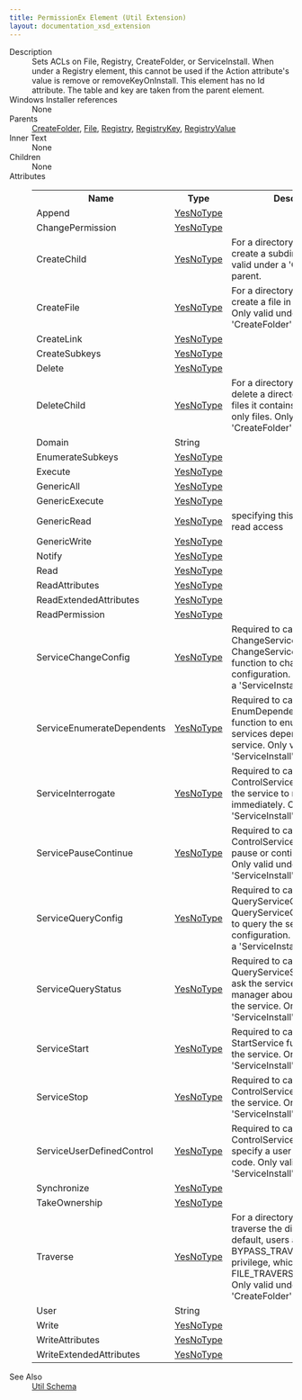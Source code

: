 ```yaml
---
title: PermissionEx Element (Util Extension)
layout: documentation_xsd_extension
---
```

<dl>
  <dt>Description</dt>
  <dd>           Sets ACLs on File, Registry, CreateFolder, or ServiceInstall.  When under a Registry element, this cannot be used           if the Action attribute's value is remove or removeKeyOnInstall.  This element has no Id attribute.           The table and key are taken from the parent element.       </dd>
  <dt>Windows Installer references</dt>
  <dd>None</dd>
  <dt>Parents</dt>
  <dd>
    <a href="../wix/createfolder">CreateFolder</a>, <a href="../wix/file">File</a>, <a href="../wix/registry">Registry</a>, <a href="../wix/registrykey">RegistryKey</a>, <a href="../wix/registryvalue">RegistryValue</a></dd>
  <dt>Inner Text</dt>
  <dd>None</dd>
  <dt>Children</dt>
  <dd>None</dd>
  <dt>Attributes</dt>
  <dd>
    <table cellspacing="0" cellpadding="0" class="schema">
      <tr>
        <th width="15%">Name</th>
        <th width="15%">Type</th>
        <th width="65%">Description</th>
        <th width="15%">Required</th>
      </tr>
      <tr>
        <td>Append</td>
        <td><a href="../util/simple_type_yesnotype">YesNoType</a></td>
        <td>&nbsp;</td>
        <td>&nbsp;</td>
      </tr>
      <tr>
        <td>ChangePermission</td>
        <td><a href="../util/simple_type_yesnotype">YesNoType</a></td>
        <td>&nbsp;</td>
        <td>&nbsp;</td>
      </tr>
      <tr>
        <td>CreateChild</td>
        <td><a href="../util/simple_type_yesnotype">YesNoType</a></td>
        <td>For a directory, the right to create a subdirectory.  Only valid under a 'CreateFolder' parent.</td>
        <td>&nbsp;</td>
      </tr>
      <tr>
        <td>CreateFile</td>
        <td><a href="../util/simple_type_yesnotype">YesNoType</a></td>
        <td>For a directory, the right to create a file in the directory.  Only valid under a 'CreateFolder' parent.</td>
        <td>&nbsp;</td>
      </tr>
      <tr>
        <td>CreateLink</td>
        <td><a href="../util/simple_type_yesnotype">YesNoType</a></td>
        <td>&nbsp;</td>
        <td>&nbsp;</td>
      </tr>
      <tr>
        <td>CreateSubkeys</td>
        <td><a href="../util/simple_type_yesnotype">YesNoType</a></td>
        <td>&nbsp;</td>
        <td>&nbsp;</td>
      </tr>
      <tr>
        <td>Delete</td>
        <td><a href="../util/simple_type_yesnotype">YesNoType</a></td>
        <td>&nbsp;</td>
        <td>&nbsp;</td>
      </tr>
      <tr>
        <td>DeleteChild</td>
        <td><a href="../util/simple_type_yesnotype">YesNoType</a></td>
        <td>For a directory, the right to delete a directory and all the files it contains, including read-only files.  Only valid under a 'CreateFolder' parent.</td>
        <td>&nbsp;</td>
      </tr>
      <tr>
        <td>Domain</td>
        <td>String</td>
        <td>&nbsp;</td>
        <td>&nbsp;</td>
      </tr>
      <tr>
        <td>EnumerateSubkeys</td>
        <td><a href="../util/simple_type_yesnotype">YesNoType</a></td>
        <td>&nbsp;</td>
        <td>&nbsp;</td>
      </tr>
      <tr>
        <td>Execute</td>
        <td><a href="../util/simple_type_yesnotype">YesNoType</a></td>
        <td>&nbsp;</td>
        <td>&nbsp;</td>
      </tr>
      <tr>
        <td>GenericAll</td>
        <td><a href="../util/simple_type_yesnotype">YesNoType</a></td>
        <td>&nbsp;</td>
        <td>&nbsp;</td>
      </tr>
      <tr>
        <td>GenericExecute</td>
        <td><a href="../util/simple_type_yesnotype">YesNoType</a></td>
        <td>&nbsp;</td>
        <td>&nbsp;</td>
      </tr>
      <tr>
        <td>GenericRead</td>
        <td><a href="../util/simple_type_yesnotype">YesNoType</a></td>
        <td>specifying this will fail to grant read access</td>
        <td>&nbsp;</td>
      </tr>
      <tr>
        <td>GenericWrite</td>
        <td><a href="../util/simple_type_yesnotype">YesNoType</a></td>
        <td>&nbsp;</td>
        <td>&nbsp;</td>
      </tr>
      <tr>
        <td>Notify</td>
        <td><a href="../util/simple_type_yesnotype">YesNoType</a></td>
        <td>&nbsp;</td>
        <td>&nbsp;</td>
      </tr>
      <tr>
        <td>Read</td>
        <td><a href="../util/simple_type_yesnotype">YesNoType</a></td>
        <td>&nbsp;</td>
        <td>&nbsp;</td>
      </tr>
      <tr>
        <td>ReadAttributes</td>
        <td><a href="../util/simple_type_yesnotype">YesNoType</a></td>
        <td>&nbsp;</td>
        <td>&nbsp;</td>
      </tr>
      <tr>
        <td>ReadExtendedAttributes</td>
        <td><a href="../util/simple_type_yesnotype">YesNoType</a></td>
        <td>&nbsp;</td>
        <td>&nbsp;</td>
      </tr>
      <tr>
        <td>ReadPermission</td>
        <td><a href="../util/simple_type_yesnotype">YesNoType</a></td>
        <td>&nbsp;</td>
        <td>&nbsp;</td>
      </tr>
      <tr>
        <td>ServiceChangeConfig</td>
        <td><a href="../util/simple_type_yesnotype">YesNoType</a></td>
        <td>Required to call the ChangeServiceConfig or ChangeServiceConfig2 function to change the service configuration.  Only valid under a 'ServiceInstall' parent.</td>
        <td>&nbsp;</td>
      </tr>
      <tr>
        <td>ServiceEnumerateDependents</td>
        <td><a href="../util/simple_type_yesnotype">YesNoType</a></td>
        <td>Required to call the EnumDependentServices function to enumerate all the services dependent on the service.  Only valid under a 'ServiceInstall' parent.</td>
        <td>&nbsp;</td>
      </tr>
      <tr>
        <td>ServiceInterrogate</td>
        <td><a href="../util/simple_type_yesnotype">YesNoType</a></td>
        <td>Required to call the ControlService function to ask the service to report its status immediately.  Only valid under a 'ServiceInstall' parent.</td>
        <td>&nbsp;</td>
      </tr>
      <tr>
        <td>ServicePauseContinue</td>
        <td><a href="../util/simple_type_yesnotype">YesNoType</a></td>
        <td>Required to call the ControlService function to pause or continue the service.  Only valid under a 'ServiceInstall' parent.</td>
        <td>&nbsp;</td>
      </tr>
      <tr>
        <td>ServiceQueryConfig</td>
        <td><a href="../util/simple_type_yesnotype">YesNoType</a></td>
        <td>Required to call the QueryServiceConfig and QueryServiceConfig2 functions to query the service configuration.  Only valid under a 'ServiceInstall' parent.</td>
        <td>&nbsp;</td>
      </tr>
      <tr>
        <td>ServiceQueryStatus</td>
        <td><a href="../util/simple_type_yesnotype">YesNoType</a></td>
        <td>Required to call the QueryServiceStatus function to ask the service control manager about the status of the service.  Only valid under a 'ServiceInstall' parent.</td>
        <td>&nbsp;</td>
      </tr>
      <tr>
        <td>ServiceStart</td>
        <td><a href="../util/simple_type_yesnotype">YesNoType</a></td>
        <td>Required to call the StartService function to start the service.  Only valid under a 'ServiceInstall' parent.</td>
        <td>&nbsp;</td>
      </tr>
      <tr>
        <td>ServiceStop</td>
        <td><a href="../util/simple_type_yesnotype">YesNoType</a></td>
        <td>Required to call the ControlService function to stop the service.  Only valid under a 'ServiceInstall' parent.</td>
        <td>&nbsp;</td>
      </tr>
      <tr>
        <td>ServiceUserDefinedControl</td>
        <td><a href="../util/simple_type_yesnotype">YesNoType</a></td>
        <td>Required to call the ControlService function to specify a user-defined control code.  Only valid under a 'ServiceInstall' parent.</td>
        <td>&nbsp;</td>
      </tr>
      <tr>
        <td>Synchronize</td>
        <td><a href="../util/simple_type_yesnotype">YesNoType</a></td>
        <td>&nbsp;</td>
        <td>&nbsp;</td>
      </tr>
      <tr>
        <td>TakeOwnership</td>
        <td><a href="../util/simple_type_yesnotype">YesNoType</a></td>
        <td>&nbsp;</td>
        <td>&nbsp;</td>
      </tr>
      <tr>
        <td>Traverse</td>
        <td><a href="../util/simple_type_yesnotype">YesNoType</a></td>
        <td>For a directory, the right to traverse the directory.  By default, users are assigned the BYPASS_TRAVERSE_CHECKING privilege, which ignores the FILE_TRAVERSE access right.  Only valid under a 'CreateFolder' parent.</td>
        <td>&nbsp;</td>
      </tr>
      <tr>
        <td>User</td>
        <td>String</td>
        <td>&nbsp;</td>
        <td>Yes</td>
      </tr>
      <tr>
        <td>Write</td>
        <td><a href="../util/simple_type_yesnotype">YesNoType</a></td>
        <td>&nbsp;</td>
        <td>&nbsp;</td>
      </tr>
      <tr>
        <td>WriteAttributes</td>
        <td><a href="../util/simple_type_yesnotype">YesNoType</a></td>
        <td>&nbsp;</td>
        <td>&nbsp;</td>
      </tr>
      <tr>
        <td>WriteExtendedAttributes</td>
        <td><a href="../util/simple_type_yesnotype">YesNoType</a></td>
        <td>&nbsp;</td>
        <td>&nbsp;</td>
      </tr>
    </table>
  </dd>
  <dt>See Also</dt>
  <dd>
    <a href="../util">Util Schema</a>
  </dd>
</dl>
